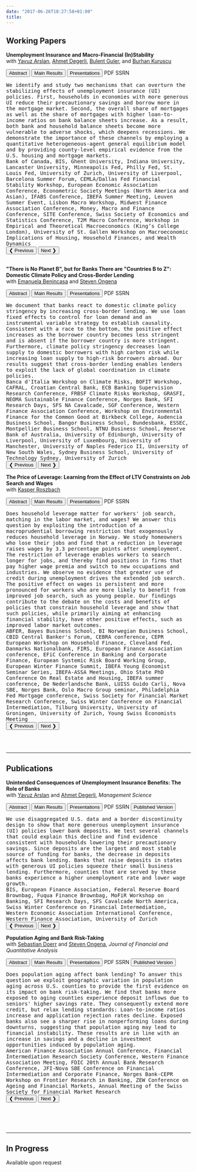 ```yaml
---
date: "2017-06-26T18:27:58+01:00"
title: 
---
```

## Working Papers 

**Unemployment Insurance and Macro-Financial (In)Stability**<br>
with <u>[Yavuz Arslan](https://yavuzarslan.org/)</u>, <u>[Ahmet Degerli](https://sites.google.com/view/ahmetdegerli/home)</u>, <u>[Bulent Guler](https://bguler.pages.iu.edu/)</u>, and <u>[Burhan Kuruscu](https://sites.google.com/site/bkuruscu/research)</u>

<button id="main-results-fig5" onclick="abs5()">Abstract</button> <button id="main-results-res5" onclick="showPDFWithSlides5()">Main Results</button> <button id="main-results-pres5" onclick="pres5()">Presentations</button> <buttonPDF onclick="pdf5()">PDF</buttonPDF> <buttonSSRN onclick="ssrn5()">SSRN</buttonSSRN>

<div id="abs5"><TT>
We identify and study two mechanisms that can overturn the stabilizing effects of unemployment insurance (UI) policies. First, households in economies with more generous UI reduce their precautionary savings and borrow more in the mortgage market. Second, the overall share of mortgages as well as the share of mortgages with higher loan-to-income ratios on bank balance sheets increase. As a result, both bank and household balance sheets become more vulnerable to adverse shocks, which deepens recessions. We demonstrate the importance of these channels by employing a quantitative heterogeneous-agent general equilibrium model and by providing county-level empirical evidence from the U.S. housing and mortgage markets.</TT>
</div>

<div id="pres5"><TT>
Bank of Canada, BIS, Ghent University, Indiana University, Lancaster University, Minneapolis Fed, Philly Fed, St. Louis Fed, University of Zurich, University of Liverpool, Barcelona Summer Forum, CEMLA/Dallas Fed Financial Stability Workshop, European Economic Association Conference, Econometric Society Meetings (North America and Asian), IFABS Conference, IBEFA Summer Meeting, Leuven Summer Event, Lisbon Macro Workshop, Midwest Finance Association Conference, Money, Macro and Finance Conference, SITE Conference, Swiss Society of Economics and Statistics Conference, T2M Macro Conference, Workshop in Empirical and Theoretical Macroeconomics (King’s College London), University of St. Gallen Workshop on Macroeconomic Implications of Housing, Household Finances, and Wealth Dynamics</TT>
</div>


<div id="pdf5"></div>
<div id="pdf-navigation5">
  <button onclick="prevSlide5()">❮ Previous</button>
  <button onclick="nextSlide5()">Next ❯</button>
</div>

<br>

**"There is No Planet B", but for Banks There are "Countries B to Z": Domestic Climate Policy and Cross-Border Lending**<br>
with <u>[Emanuela Benincasa](https://emanuelabenincasa.wordpress.com/)</u> and <u>[Steven Ongena](https://sites.google.com/site/stevenongena/)</u> 

<button id="main-results-fig1" onclick="abs1()">Abstract</button> <button id="main-results-res1" onclick="showPDFWithSlides1()">Main Results</button> <button id="main-results-pres1" onclick="pres1()">Presentations</button> <buttonPDF onclick="pdf1()">PDF</buttonPDF> <buttonSSRN onclick="ssrn1()">SSRN</buttonSSRN>


<div id="abs1"><TT>
We document that banks react to domestic climate policy stringency by increasing cross-border lending. We use loan fixed effects to control for loan demand and an instrumental variable strategy to establish causality. Consistent with a race to the bottom, the positive effect increases as the borrower country becomes less stringent and is absent if the borrower country is more stringent. Furthermore, climate policy stringency decreases loan supply to domestic borrowers with high carbon risk while increasing loan supply to high-risk borrowers abroad. Our results suggest that cross-border lending enables lenders to exploit the lack of global coordination in climate policies.</TT>
</div>

<div id="pres1"><TT>
Banca d'Italia Workshop on Climate Risks, BOFIT Workshop, CAFRAL, Croatian Central Bank,  ECB Banking Supervision Research Conference, FRBSF Climate Risks Workshop, GRASFI, NEOMA Sustainable Finance Conference, Norges Bank, SFI Research Days, SFS NA Cavalcade, SGF Conference, Western Finance Association Conference, Workshop on Environmental Finance for the Common Good at Birkbeck College, Audencia Business School, Bangor Business School, Bundesbank, ESSEC, Montpellier Business School, NTNU Business School, Reserve Bank of Australia, University of Edinburgh, University of Liverpool, University of Luxembourg, University of Manchester, University of Naples Federico II, University of New South Wales, Sydney Business School, University of Technology Sydney, University of Zurich</TT>
</div>

<div id="pdf1"></div>
<div id="pdf-navigation1">
  <button onclick="prevSlide1()">❮ Previous</button>
  <button onclick="nextSlide1()">Next ❯</button>
</div>

**The Price of Leverage: Learning from the Effect of LTV Constraints on Job Search and Wages**<br>
with <u>[Kasper Roszbach](https://sites.google.com/view/kasperroszbach)</u> 

<button id="main-results-fig2" onclick="abs2()">Abstract</button> <button id="main-results-res2" onclick="showPDFWithSlides2()">Main Results</button> <button id="main-results-pres2" onclick="pres2()">Presentations</button> <buttonPDF onclick="pdf2()">PDF</buttonPDF> <buttonSSRN onclick="ssrn2()">SSRN</buttonSSRN> 

<div id="abs2"><TT>
Does household leverage matter for workers' job search, matching in the labor market, and wages? We answer this question by exploiting the introduction of a macroprudential borrowing restriction that exogenously reduces household leverage in Norway. We study homeowners who lose their jobs and find that a reduction in leverage raises wages by 3.3 percentage points after unemployment. The restriction of leverage enables workers to search longer for jobs, and thereby find positions in firms that pay higher wage premia and switch to new occupations and industries. We observe no evidence that greater use of credit during unemployment drives the extended job search. The positive effect on wages is persistent and more pronounced for workers who are more likely to benefit from improved job search, such as young people. Our findings contribute to the debate on the costs and benefits of policies that constrain household leverage and show that such policies, while primarily aiming at enhancing financial stability, have other positive effects, such as improved labor market outcomes.</TT>
</div>

<div id="pres2"><TT>
ABFER, Bayes Business School, BI Norwegian Business School, CBID Central Banker's Forum, CEBRA conference, CEPR European Workshop on Household Finance, Cleveland Fed, Danmarks Nationalbank, FIRS, European Finance Association conference, EFiC Conference in Banking and Corporate Finance, European Systemic Risk Board Working Group, European Winter Finance Summit, IBEFA Young Economist Seminar Series, IBEFA-ASSA Meetings, Ohio State PhD Conference On Real Estate and Housing, IBEFA summer conference, De Nederlandsche Bank, LUISS Guido Carli, Nova SBE, Norges Bank, Oslo Macro Group seminar, Philadelphia Fed Mortgage conference, Swiss Society for Financial Market Research Conference, Swiss Winter Conference on Financial Intermediation, Tilburg University, University of Groningen, University of Zurich, Young Swiss Economists Meeting</TT>
</div>

<div id="pdf2"></div>
<div id="pdf-navigation2">
  <button onclick="prevSlide2()">❮ Previous</button>
  <button onclick="nextSlide2()">Next ❯</button>
</div>

<br><br />
<hr class="solid">

 ## Publications
**Unintended Consequences of Unemployment Insurance Benefits: The Role of Banks**<br>
with <u>[Yavuz Arslan](https://yavuzarslan.org/)</u> and <u>[Ahmet Degerli](https://sites.google.com/view/ahmetdegerli/home)</u>, <i>Management Science</i> 

<button id="main-results-fig3" onclick="abs3()">Abstract</button> <button id="main-results-res3" onclick="showPDFWithSlides3()">Main Results</button> <button id="main-results-pres3" onclick="pres3()">Presentations</button> <buttonPDF onclick="pdf3()">PDF</buttonPDF>  <buttonSSRN onclick="ssrn3()">SSRN</buttonSSRN> <button class="hide-on-small-screen" onclick="published3()">Published Version</button>     

<div id="abs3"><TT>
We use disaggregated U.S. data and a border discontinuity design to show that more generous unemployment insurance (UI) policies lower bank deposits. We test several channels that could explain this decline and find evidence consistent with households lowering their precautionary savings. Since deposits are the largest and most stable source of funding for banks, the decrease in deposits affects bank lending. Banks that raise deposits in states with generous UI policies squeeze their small business lending. Furthermore, counties that are served by these banks experience a higher unemployment rate and lower wage growth.</TT>
</div>

<div id="pres3"><TT>
BIS, European Finance Association, Federal Reserve Board Brownbag, Fuqua Finance Brownbag, MoFiR Workshop on Banking, SFI Research Days, SFS Cavalcade North America, Swiss Winter Conference on Financial Intermediation, Western Economic Association International Conference, Western Finance Association, University of Zurich</TT>
</div>

<div id="pdf3"></div>
<div id="pdf-navigation3">
  <button onclick="prevSlide3()">❮ Previous</button>
  <button onclick="nextSlide3()">Next ❯</button>
</div>

<div class="clear"></div>



**Population Aging and Bank Risk-Taking**<br>
with <u>[Sebastian Doerr](https://www.bis.org/author/sebastian_doerr.htm)</u> and <u>[Steven Ongena](https://sites.google.com/site/stevenongena/)</u>, <i>Journal of Financial and Quantitative Analysis</i>

<button id="main-results-fig4" onclick="abs4()">Abstract</button> <button id="main-results-res4" onclick="showPDFWithSlides4()">Main Results</button> <button id="main-results-pres4" onclick="pres4()">Presentations</button> <buttonPDF onclick="pdf4()">PDF</buttonPDF> <buttonSSRN onclick="ssrn4()">SSRN</buttonSSRN> <button class="hide-on-small-screen" onclick="published4()">Published Version</button>  

<div id="abs4"><TT>
Does population aging affect bank lending? To answer this question we exploit geographic variation in population aging across U.S. counties to provide the first evidence on its impact on bank risk-taking. We find that banks more exposed to aging counties experience deposit inflows due to seniors' higher savings rate. They consequently extend more credit, but relax lending standards: Loan-to-income ratios increase and application rejection rates decline. Exposed banks also see a sharper rise in nonperforming loans during downturns, suggesting that population aging may lead to financial instability. These results are in line with an increase in savings and a decline in investment opportunities induced by population aging.</TT>
</div>

<div id="pres4"><TT>
 American Finance Association Annual Conference, Financial Intermediation Research Society Conference, Western Finance Association Meeting, FDIC 20th Annual Bank Research Conference, JFI-Nova SBE Conference on Financial Intermediation and Corporate Finance, Norges Bank-CEPR Workshop on Frontier Research in Banking, ZEW Conference on Ageing and Financial Markets, Annual Meeting of the Swiss Society for Financial Market Research</TT>
</div>

<div id="pdf4"></div>
<div id="pdf-navigation4">
  <button onclick="prevSlide4()">❮ Previous</button>
  <button onclick="nextSlide4()">Next ❯</button>
</div>

<div class="clear"></div>
<br><br />
<br><br />
<hr class="solid">

## In Progress

Available upon request

<script type="module">
  import * as pdfjsLib from '/js/pdfjs/pdf.mjs';
  pdfjsLib.GlobalWorkerOptions.workerSrc = '/js/pdfjs/pdf.worker.mjs';
</script>

